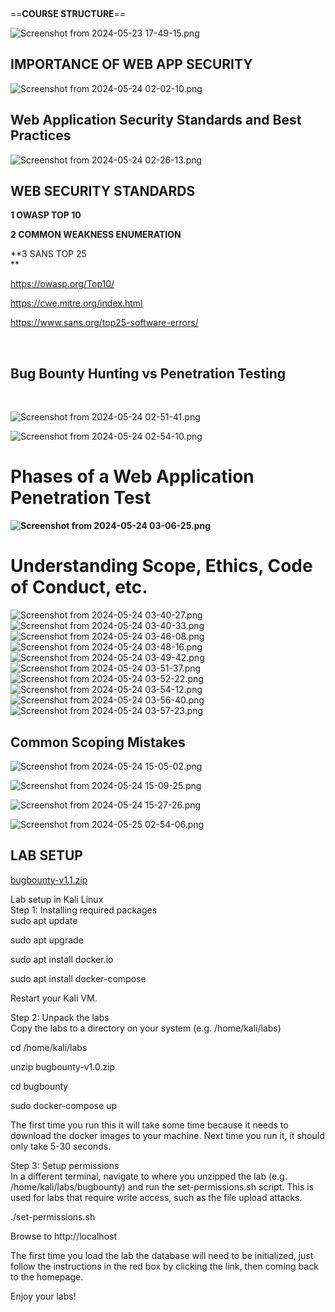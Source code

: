 &nbsp;

==**COURSE STRUCTURE**==

![Screenshot from 2024-05-23 17-49-15.png](../_resources/Screenshot%20from%202024-05-23%2017-49-15.png)

## **IMPORTANCE OF WEB APP SECURITY**

![Screenshot from 2024-05-24 02-02-10.png](../_resources/Screenshot%20from%202024-05-24%2002-02-10.png)

## Web Application Security Standards and Best Practices

![Screenshot from 2024-05-24 02-26-13.png](../_resources/Screenshot%20from%202024-05-24%2002-26-13.png)

## **WEB SECURITY STANDARDS**

**1 OWASP TOP 10**

**2 COMMON WEAKNESS ENUMERATION**

\*\*3 SANS TOP 25  
\*\*

<ins>https://owasp.org/Top10/</ins>

<ins>https://cwe.mitre.org/index.html</ins>

<ins>https://www.sans.org/top25-software-errors/</ins>

&nbsp;

## Bug Bounty Hunting vs Penetration Testing

&nbsp;

![Screenshot from 2024-05-24 02-51-41.png](../_resources/Screenshot%20from%202024-05-24%2002-51-41.png)

![Screenshot from 2024-05-24 02-54-10.png](../_resources/Screenshot%20from%202024-05-24%2002-54-10.png)

# **Phases of a Web Application Penetration Test**

**![Screenshot from 2024-05-24 03-06-25.png](../_resources/Screenshot%20from%202024-05-24%2003-06-25.png)**

# Understanding Scope, Ethics, Code of Conduct, etc.

![Screenshot from 2024-05-24 03-40-27.png](../_resources/Screenshot%20from%202024-05-24%2003-40-27.png)![Screenshot from 2024-05-24 03-40-33.png](../_resources/Screenshot%20from%202024-05-24%2003-40-33.png)![Screenshot from 2024-05-24 03-46-08.png](../_resources/Screenshot%20from%202024-05-24%2003-46-08.png)![Screenshot from 2024-05-24 03-48-16.png](../_resources/Screenshot%20from%202024-05-24%2003-48-16.png)![Screenshot from 2024-05-24 03-49-42.png](../_resources/Screenshot%20from%202024-05-24%2003-49-42.png)![Screenshot from 2024-05-24 03-51-37.png](../_resources/Screenshot%20from%202024-05-24%2003-51-37.png)![Screenshot from 2024-05-24 03-52-22.png](../_resources/Screenshot%20from%202024-05-24%2003-52-22.png)![Screenshot from 2024-05-24 03-54-12.png](../_resources/Screenshot%20from%202024-05-24%2003-54-12.png)![Screenshot from 2024-05-24 03-56-40.png](../_resources/Screenshot%20from%202024-05-24%2003-56-40.png)![Screenshot from 2024-05-24 03-57-23.png](../_resources/Screenshot%20from%202024-05-24%2003-57-23.png)

## **Common Scoping Mistakes**

![Screenshot from 2024-05-24 15-05-02.png](../_resources/Screenshot%20from%202024-05-24%2015-05-02.png)

![Screenshot from 2024-05-24 15-09-25.png](../_resources/Screenshot%20from%202024-05-24%2015-09-25.png)

![Screenshot from 2024-05-24 15-27-26.png](../_resources/Screenshot%20from%202024-05-24%2015-27-26.png)

![Screenshot from 2024-05-25 02-54-06.png](../_resources/Screenshot%20from%202024-05-25%2002-54-06.png)

## **LAB SETUP**

[bugbounty-v1.1.zip](../_resources/bugbounty-v1.1.zip)

Lab setup in Kali Linux  
Step 1: Installing required packages  
sudo apt update

sudo apt upgrade

sudo apt install docker.io

sudo apt install docker-compose

Restart your Kali VM.

Step 2: Unpack the labs  
Copy the labs to a directory on your system (e.g. /home/kali/labs)

cd /home/kali/labs

unzip bugbounty-v1.0.zip

cd bugbounty

sudo docker-compose up

The first time you run this it will take some time because it needs to download the docker images to your machine. Next time you run it, it should only take 5-30 seconds.

Step 3: Setup permissions  
In a different terminal, navigate to where you unzipped the lab (e.g. /home/kali/labs/bugbounty) and run the set-permissions.sh script. This is used for labs that require write access, such as the file upload attacks.

./set-permissions.sh

Browse to http://localhost

The first time you load the lab the database will need to be initialized, just follow the instructions in the red box by clicking the link, then coming back to the homepage.

Enjoy your labs!